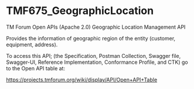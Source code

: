 # TMF675_GeographicLocation
TM Forum Open APIs (Apache 2.0) Geographic Location Management API

Provides the information of geographic region of the entity (customer, equipment, address).

To access this API; (the Specification, Postman Collection, Swagger file, Swagger-UI,
Reference Implementation, Conformance Profile, and CTK) go to the Open API table at:

https://projects.tmforum.org/wiki/display/API/Open+API+Table
